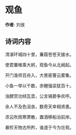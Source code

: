 # 观鱼

**作者**: 刘攽

## 诗词内容

清濠环城四十里，蒹葭苍苍天接水。

使君褰帷乘大舸，观鱼今从北阙起。

开门渔师百舟入，大罟密罾云雾集。

小鱼一举以千数，赤鲤强梁犹百十。

浊醪赏功倾瓦壶，公言锡爵争欢呼。

余人不及色沮丧，数奇天幸相贤愚。

浓云吹雨寒萧散，置酒移船泊前岸。

暴殄天物古所矜，谁道于今为壮观。


